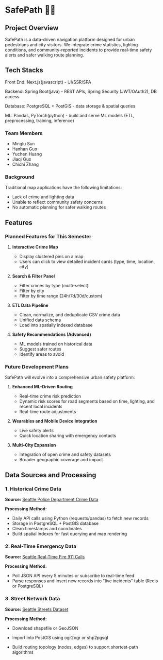 ﻿# SafePath 🚶‍♂️

## Project Overview
SafePath is a data-driven navigation platform designed for urban pedestrians and city visitors. We integrate crime statistics, lighting conditions, and community-reported incidents to provide real-time safety alerts and safer walking route planning.

## Tech Stacks
Front End: Next.js(javascript)   - UI/SSR/SPA

Backend: Spring Boot(java)       - REST APIs, Spring Security (JWT/OAuth2), DB access

Database: PostgreSQL + PostGIS   - data storage & spatial queries

ML: Pandas, PyTorch(python)      - build and serve ML models (ETL, preprocessing, training, inference)

### Team Members
- Minglu Sun
- Hanhan Guo
- Yuchen Huang
- Jiaqi Guo
- Chichi Zhang

### Background
Traditional map applications have the following limitations:
- Lack of crime and lighting data
- Unable to reflect community safety concerns
- No automatic planning for safer walking routes

## Features

### Planned Features for This Semester
1. **Interactive Crime Map**
   - Display clustered pins on a map
   - Users can click to view detailed incident cards (type, time, location, city)

2. **Search & Filter Panel**
   - Filter crimes by type (multi-select)
   - Filter by city
   - Filter by time range (24h/7d/30d/custom)

3. **ETL Data Pipeline**
   - Clean, normalize, and deduplicate CSV crime data
   - Unified data schema
   - Load into spatially indexed database

4. **Safety Recommendations (Advanced)**
   - ML models trained on historical data
   - Suggest safer routes
   - Identify areas to avoid

### Future Development Plans
SafePath will evolve into a comprehensive urban safety platform:

1. **Enhanced ML-Driven Routing**
   - Real-time crime risk prediction
   - Dynamic risk scores for road segments based on time, lighting, and recent local incidents
   - Real-time route adjustments

2. **Wearables and Mobile Device Integration**
   - Live safety alerts
   - Quick location sharing with emergency contacts

3. **Multi-City Expansion**
   - Integration of open crime and safety datasets
   - Broader geographic coverage and impact

## Data Sources and Processing

### 1. Historical Crime Data
**Source:** [Seattle Police Department Crime Data](https://data.seattle.gov/Public-Safety/SPD-Crime-Data-2008-Present/tazs-3rd5/about_data)

**Processing Method:**
- Daily API calls using Python (requests/pandas) to fetch new records
- Storage in PostgreSQL + PostGIS database
- Clean timestamps and coordinates
- Build spatial indexes for fast querying and map rendering

### 2. Real-Time Emergency Data
**Source:** [Seattle Real-Time Fire 911 Calls](https://data.seattle.gov/Public-Safety/Seattle-Real-Time-Fire-911-Calls/kzjm-xkqj/about_data)

**Processing Method:**
- Poll JSON API every 5 minutes or subscribe to real-time feed
- Parse responses and insert new records into "live incidents" table (Redis or PostgreSQL)

### 3. Street Network Data
**Source:** [Seattle Streets Dataset](https://data-seattlecitygis.opendata.arcgis.com/datasets/SeattleCityGIS::seattle-streets/about)

**Processing Method:**
- Download shapefile or GeoJSON
- Import into PostGIS using ogr2ogr or shp2pgsql

- Build routing topology (nodes, edges) to support shortest-path algorithms

